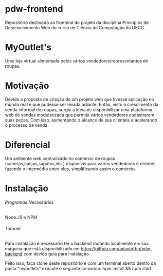 # pdw-frontend

Repositório destinado ao frontend do projeto da disciplina Principios de Desenvolvimento Web do curso de Ciência da Computação da UFCG

# MyOutlet's

Uma loja virtual alimentada pelos vários vendedores/representantes de roupas.

# Motivação

Devido a proposta de criação de um projeto web que tivesse aplicação no mundo real e que pudesse ser levada adiante. Então, visto o crescimento da venda informal de roupas, surgiu a ideia de disponibilizar uma plataforma web de vendas modularizada que permita vários vendedores cadastrarem suas peças. Com isso, aumentando o alcance de sua clientela e acelerando o processo de venda.

# Diferencial

Um ambiente web centralizado no comércio de roupas (camisas,calças,sapatos,etc.) disponível para vários vendedores e clientes fazendo o intermédio entre eles, simplificando assim o comércio.

# Instalação

###### Programas Necessários

Node.JS e NPM

###### Tutorial

Para instalação é necessário ter o backend rodando localmente em sua máquina que está disponibilizado em https://github.com/adautofbn/pdw-backend com devido guia para instalação.

Feito isso, faça clone deste repositório e com um terminal aberto dentro da pasta "myoutlets" execute o seguinte comando: npm install && npm start
